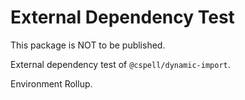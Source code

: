 # External Dependency Test

This package is NOT to be published.

External dependency test of `@cspell/dynamic-import`.

Environment Rollup.
